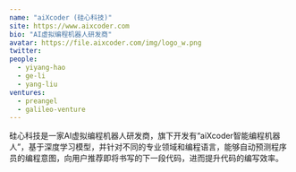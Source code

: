 ```yaml
---
name: "aiXcoder (硅心科技)"
site: https://www.aixcoder.com
bio: "AI虚拟编程机器人研发商"
avatar: https://file.aixcoder.com/img/logo_w.png
twitter: 
people:
  - yiyang-hao
  - ge-li
  - yang-liu
ventures:
  - preangel
  - galileo-venture
---
```


硅心科技是一家AI虚拟编程机器人研发商，旗下开发有“aiXcoder智能编程机器人”，基于深度学习模型，并针对不同的专业领域和编程语言，能够自动预测程序员的编程意图，向用户推荐即将书写的下一段代码，进而提升代码的编写效率。
